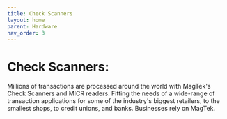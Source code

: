 ```yaml
---
title: Check Scanners
layout: home
parent: Hardware
nav_order: 3
---
```


# Check Scanners:

Millions of transactions are processed around the world with MagTek's Check Scanners and MICR readers. Fitting the needs of a wide-range of transaction applications for some of the industry's biggest retailers, to the smallest shops, to credit unions, and banks.  Businesses rely on MagTek.
